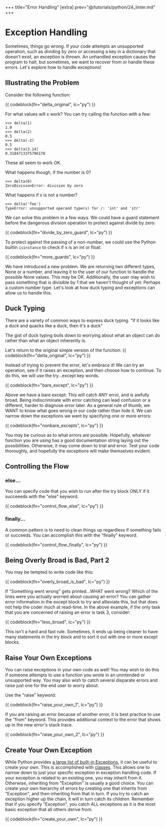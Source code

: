 +++
title="Error Handling"
[extra]
prev="@/tutorials/python/24_linter.md"
+++

# Exception Handling

Sometimes, things go wrong.
If your code attempts an unsupported operation, such as dividing by zero or accessing a key in a dictionary that doesn't exist, an exception is thrown.
An unhandled exception causes the program to halt, but sometimes, we want to recover from or handle these errors.
Let's explore how to handle exceptions!

## Illustrating the Problem

Consider the following function:

{{ codeblock(fn="delta_original", lc="py") }}

For what values will x work?
You can try calling the function with a few:

```
>>> delta(1)
1.0
>>> delta(2)
0.5
>>> delta(-2)
0.5
>>> delta(3.14)
0.3184713375796178
```

These all seem to work OK.

What happens though, if the number is 0?

```
>>> delta(0)
ZeroDivisionError: division by zero
```

What happens if x is not a number?

```
>>> delta('foo')
TypeError: unsupported operand type(s) for /: 'int' and 'str'
```

We can solve this problem in a few ways.
We could have a guard statement before the dangerous division operation to protect against divide by zero:

{{ codeblock(fn="divide_by_zero_guard", lc="py") }}

To protect against the passing of a non-number, we could use the Python builtin `isinstance` to check if x is an int or float:

{{ codeblock(fn="more_guards", lc="py") }}

We have introduced a new problem.
We are returning two different types, None or a number, and leaving it to the user of our function to handle the possible None values.
This may be OK.
Additionally, the user may wish to pass something that is divisible by 1 that we haven't thought of yet:  Perhaps a custom number type.
Let's look at how duck typing and exceptions can allow us to handle this.

## Duck Typing

There are a variety of common ways to express duck typing.
"If it looks like a duck and quacks like a duck, then it's a duck"

The gist of duck typing boils down to worrying about what an object can do rather than what an object inherently is.

Let's return to the original simple version of the function:
{{ codeblock(fn="delta_original", lc="py") }}

Instead of trying to prevent the error, let's embrace it!
We can try an operation, see if it raises an exception, and then choose how to continue.
To do this, we will use the try...except key words.

{{ codeblock(fn="bare_except", lc="py") }}

Above we have a bare except:  This will catch ANY error, and is awfully broad.
Being indiscriminate with error catching can lead confusion or a different, harder to diagnose error later.
As a general rule of thumb, we WANT to know what goes wrong in our code rather than hide it.
We can narrow down the exceptions we want by specifying one or more errors:

{{ codeblock(fn="nonbare_excepts", lc="py") }}

You may be curious as to what errors are possible.
Hopefully, whatever function you are using has a good documentation string laying out the possibilities.
Otherwise, it may come down to trial and error.
Test your code thoroughly, and hopefully the exceptions will make themselves evident.

## Controlling the Flow

### else...

You can specify code that you wish to run after the try block ONLY if it succeeeds with the "else" keyword.

{{ codeblock(fn="control_flow_else", lc="py") }}

### finally...

A common pattern is to need to clean things up regardless if something fails or succeeds.
You can accomplish this with the "finally" keyword.

{{ codeblock(fn="control_flow_finally", lc="py") }}

## Being Overly Broad is Bad, Part 2

You may be tempted to write code like this:

{{ codeblock(fn="overly_broad_is_bad", lc="py") }}

If "Something went wrong" gets printed...WHAT went wrong?
Which of the lines were you actually worried about causing an error?
You can gather error information in the except block to try and allieviate this, but that does not help the coder much at read-time.
In the above example, if the only task that you are concerned of raising an error is task 3, consider:

{{ codeblock(fn="less_broad", lc="py") }}

This isn't a hard and fast rule. Sometimes, it ends up being cleaner to have many statements in the try block and to sort it out with one or more except blocks.

## Raise Your Own Exceptions

You can raise exceptions in your own code as well!
You may wish to do this if someone attempts to use a function you wrote in an unintended or unsupported way.
You may also wish to catch several disparate errors and raise just one for the end user to worry about.

Use the "raise" keyword:

{{ codeblock(fn="raise_your_own_1", lc="py") }}

If you are raising an error because of another error, it is best practice to use the "from" keyword.
This provides additional context to the error that shows up in the new error's stack trace.

{{ codeblock(fn="raise_your_own_2", lc="py") }}

## Create Your Own Exception

While Python provides [a large list of built-in Exceptions](https://docs.python.org/3/library/exceptions.html#concrete-exceptions), it can be useful to create your own.
This is accomplished with [classes](@/tutorials/python/23_classes.md).
This allows one to narrow down to just your specific exception in exception handling code.
If your exception is related to an existing one, you may inherit from it.  Otherwise, inheriting from "Exception" is usually a good choice.
You can create your own hierarchy of errors by creating one that inherits from "Exception", and then inheriting from that in turn.
If you try to catch an exception higher up the chain, it will in turn catch its children.
Remember that if you specify "Exception", you catch ALL exceptions as it is the most basic exception that all others derive from.

{{ codeblock(fn="create_your_own", lc="py") }}
